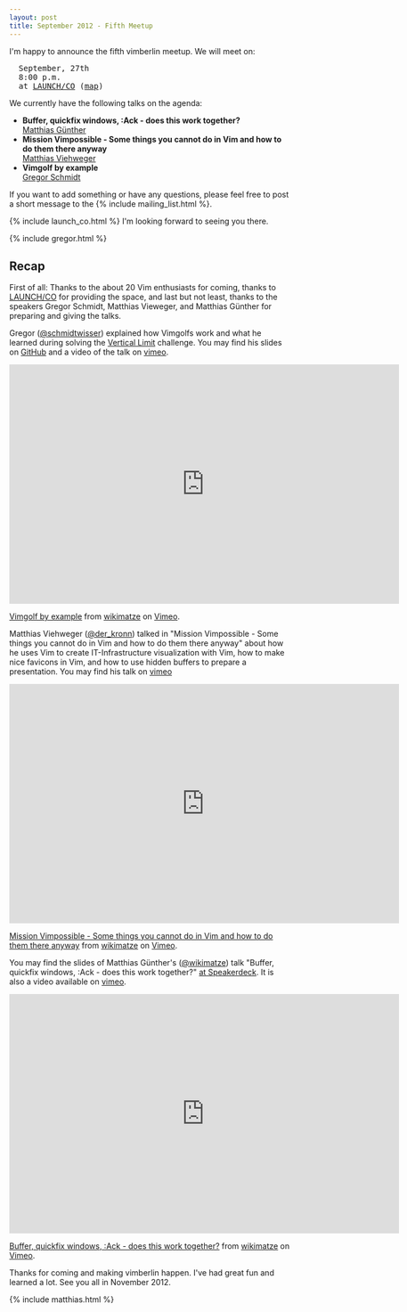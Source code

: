 ```yaml
---
layout: post
title: September 2012 - Fifth Meetup
---
```


I'm happy to announce the fifth vimberlin meetup. We will meet on:

<pre>
  September, 27th
  8:00 p.m.
  at <a href="https://launchco.com/etc/#coworking">LAUNCH/CO</a> (<a href="http://g.co/maps/k62eb">map</a>)
</pre>

We currently have the following talks on the agenda:

<ul>
    <li>
        <strong>Buffer, quickfix windows, :Ack - does this work together?</strong>
        <br/>
        <a href="http://www.wikimatze.de">Matthias Günther</a>
    </li>
    <li>
        <strong>Mission Vimpossible - Some things you cannot do in Vim and how to do them
        there anyway</strong>
        <br/>
        <a href="http://kronn.de/">Matthias Viehweger</a>
    </li>
    <li>
        <strong>Vimgolf by example</strong>
        <br/>
        <a href="http://www.nach-vorne.eu">Gregor Schmidt</a>
    </li>
</ul>

If you want to add something or have any questions, please feel free to post a
short message to the {% include mailing_list.html %}.

{% include launch_co.html %} I'm looking forward to seeing you there.

{% include gregor.html %}


## Recap

First of all: Thanks to the about 20 Vim enthusiasts for coming, thanks to
[LAUNCH/CO](https://launchco.com/etc/#coworking) for providing the space, and
last but not least, thanks to the speakers Gregor Schmidt, Matthias Vieweger,
and Matthias Günther for preparing and giving the talks.

Gregor ([@schmidtwisser](https://twitter.com/schmidtwisser)) explained how
Vimgolfs work and what he learned during solving the [Vertical
Limit](http://vimgolf.com/challenges/50048db8cdc4060002000004) challenge. You
may find his slides on [GitHub](http://schmidt.github.com/talks/2012-09-27/) and
a video of the talk on [vimeo](https://vimeo.com/50492237).

<iframe class="center" src="http://player.vimeo.com/video/50492237" width="700" height="430" frameborder="0" webkitAllowFullScreen mozallowfullscreen allowFullScreen></iframe> <p><a href="http://vimeo.com/50492237">Vimgolf by example</a> from <a href="http://vimeo.com/wikimatze">wikimatze</a> on <a href="http://vimeo.com">Vimeo</a>.</p>


Matthias Viehweger ([@der_kronn](https://twitter.com/der_kronn)) talked in
"Mission Vimpossible - Some things you cannot do in Vim and how to do them there
anyway" about how he uses Vim to create IT-Infrastructure visualization with
Vim, how to make nice favicons in Vim, and how to use hidden buffers to prepare
a presentation. You may find his talk on [vimeo](https://vimeo.com/50492236)

<iframe class="center" src="http://player.vimeo.com/video/50492236" width="700" height="430" frameborder="0" webkitAllowFullScreen mozallowfullscreen allowFullScreen></iframe> <p><a href="http://vimeo.com/50492236">Mission Vimpossible - Some things you cannot do in Vim and how to do them there anyway</a> from <a href="http://vimeo.com/wikimatze">wikimatze</a> on <a href="http://vimeo.com">Vimeo</a>.</p>


You may find the slides of Matthias Günther's
([@wikimatze](https://twitter.com/wikimatze)) talk "Buffer, quickfix windows,
:Ack - does this work together?" [at
Speakerdeck](https://speakerdeck.com/u/wikimatze/p/buffer-quickfix-windows-ack-does-this-work-together).
It is also a video available on [vimeo](https://vimeo.com/50508801).


<iframe class="center" src="http://player.vimeo.com/video/50508801" width="700" height="430" frameborder="0" webkitAllowFullScreen mozallowfullscreen allowFullScreen></iframe> <p><a href="http://vimeo.com/50508801">Buffer, quickfix windows, :Ack - does this work together?</a> from <a href="http://vimeo.com/wikimatze">wikimatze</a> on <a href="http://vimeo.com">Vimeo</a>.</p>

Thanks for coming and making vimberlin happen. I've had great fun and learned a
lot. See you all in November 2012.

{% include matthias.html %}
